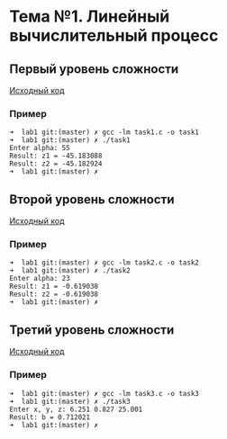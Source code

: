 # Тема №1. Линейный вычислительный процесс
## Первый уровень сложности
[Исходный код](task1.c)
### Пример
```
➜  lab1 git:(master) ✗ gcc -lm task1.c -o task1
➜  lab1 git:(master) ✗ ./task1
Enter alpha: 55
Result: z1 = -45.183088
Result: z2 = -45.182924
➜  lab1 git:(master) ✗ 
```
## Второй уровень сложности
[Исходный код](task2.c)
### Пример
```
➜  lab1 git:(master) ✗ gcc -lm task2.c -o task2
➜  lab1 git:(master) ✗ ./task2 
Enter alpha: 23
Result: z1 = -0.619038
Result: z2 = -0.619038
➜  lab1 git:(master) ✗ 
```

## Третий уровень сложности
[Исходный код](task3.c)
### Пример
```
➜  lab1 git:(master) ✗ gcc -lm task3.c -o task3
➜  lab1 git:(master) ✗ ./task3
Enter x, y, z: 6.251 0.827 25.001
Result: b = 0.712021
➜  lab1 git:(master) ✗ 
```
